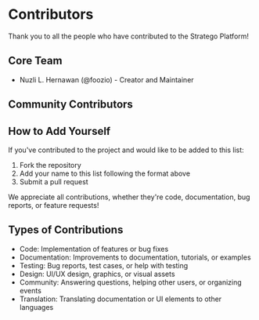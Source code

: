 # Contributors

Thank you to all the people who have contributed to the Stratego Platform!

## Core Team

- Nuzli L. Hernawan (@foozio) - Creator and Maintainer

## Community Contributors

<!-- Add contributors here as they contribute to the project -->
<!-- Format: Name (@github-username) - Contribution type -->

## How to Add Yourself

If you've contributed to the project and would like to be added to this list:

1. Fork the repository
2. Add your name to this list following the format above
3. Submit a pull request

We appreciate all contributions, whether they're code, documentation, bug reports, or feature requests!

## Types of Contributions

- Code: Implementation of features or bug fixes
- Documentation: Improvements to documentation, tutorials, or examples
- Testing: Bug reports, test cases, or help with testing
- Design: UI/UX design, graphics, or visual assets
- Community: Answering questions, helping other users, or organizing events
- Translation: Translating documentation or UI elements to other languages